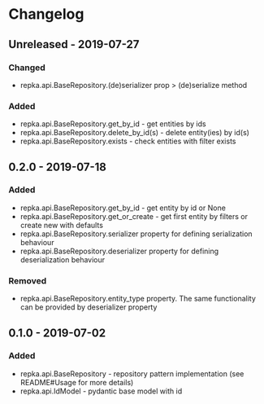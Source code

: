 # Changelog

## Unreleased - 2019-07-27

### Changed

- repka.api.BaseRepository.(de)serializer prop > (de)serialize method

### Added

- repka.api.BaseRepository.get_by_id - get entities by ids
- repka.api.BaseRepository.delete_by_id(s) - delete entity(ies) by id(s)
- repka.api.BaseRepository.exists - check entities with filter exists


## 0.2.0 - 2019-07-18

### Added

- repka.api.BaseRepository.get_by_id - get entity by id or None
- repka.api.BaseRepository.get_or_create - get first entity by filters or create new with defaults
- repka.api.BaseRepository.serializer property for defining serialization behaviour
- repka.api.BaseRepository.deserializer property for defining deserialization behaviour

### Removed

- repka.api.BaseRepository.entity_type property. The same functionality can be provided by deserializer property

## 0.1.0 - 2019-07-02

### Added 

- repka.api.BaseRepository - repository pattern implementation (see README#Usage for more details)
- repka.api.IdModel - pydantic base model with id